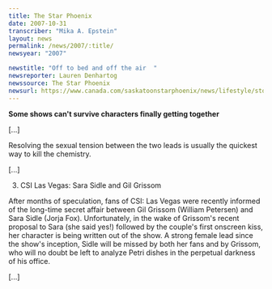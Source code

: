 ```yaml
---
title: The Star Phoenix
date: 2007-10-31
transcriber: "Mika A. Epstein"
layout: news
permalink: /news/2007/:title/
newsyear: "2007"

newstitle: "Off to bed and off the air  "
newsreporter: Lauren Denhartog
newssource: The Star Phoenix
newsurl: https://www.canada.com/saskatoonstarphoenix/news/lifestyle/story.html?id=bec1eb46-a8d7-47a0-bcb3-28f355b26b6c
---
```


**Some shows can't survive characters finally getting together**

[...]

Resolving the sexual tension between the two leads is usually the quickest way to kill the chemistry.

[...]

3) CSI Las Vegas: Sara Sidle and Gil Grissom

After months of speculation, fans of CSI: Las Vegas were recently informed of the long-time secret affair between Gil Grissom (William Petersen) and Sara Sidle (Jorja Fox). Unfortunately, in the wake of Grissom's recent proposal to Sara (she said yes!) followed by the couple's first onscreen kiss, her character is being written out of the show. A strong female lead since the show's inception, Sidle will be missed by both her fans and by Grissom, who will no doubt be left to analyze Petri dishes in the perpetual darkness of his office.

[...]
